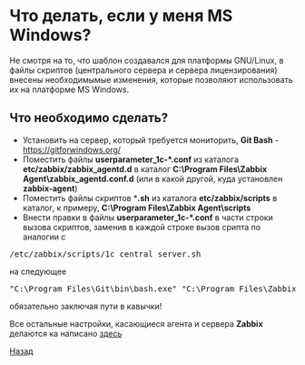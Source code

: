 # Что делать, если у меня MS Windows?

Не смотря на то, что шаблон создавался для платформы GNU/Linux, в файлы скриптов (центрального сервера и сервера лицензирования) внесены необходимымые изменения, которые позволяют использовать их на платформе MS Windows.

## Что необходимо сделать?

* Установить на сервер, который требуется мониторить, **Git Bash** - https://gitforwindows.org/
* Поместить файлы **userparameter_1c-*.conf** из каталога **etc/zabbix/zabbix_agentd.d** в каталог **C:\Program Files\Zabbix Agent\zabbix_agentd.conf.d** (или в какой другой, куда установлен **zabbix-agent**)
* Поместить файлы скриптов ***.sh** из каталога **etc/zabbix/scripts** в каталог, к примеру, **C:\Program Files\Zabbix Agent\scripts**
* Внести правки в файлы **userparameter_1c-*.conf** в части строки вызова скриптов, заменив в каждой строке вызов срипта по аналогии с
<pre>/etc/zabbix/scripts/1c_central_server.sh</pre>
на следующее
<pre>"C:\Program Files\Git\bin\bash.exe" "C:\Program Files\Zabbix Agent\scripts\1c_central_server.sh"</pre>
обязательно заключая пути в кавычки!

Все остальные настройки, касающиеся агента и сервера **Zabbix** делаются ка написано [здесь](./install.md)

[Назад](../README.md)
